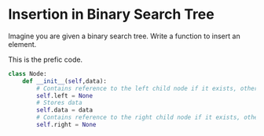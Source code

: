 # Insertion in Binary Search Tree

Imagine you are given a binary search tree. Write a function to insert an element. 

This is the prefic code.

```python
class Node:
    def __init__(self,data):
    	# Contains reference to the left child node if it exists, otherwise None
        self.left = None 
        # Stores data
        self.data = data
        # Contains reference to the right child node if it exists, otherwise None
        self.right = None
```